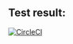 ## Test result:

[![CircleCI](https://circleci.com/gh/slyusarchyn/demo-ci.svg?style=svg)](https://circleci.com/gh/slyusarchyn/demo-ci)